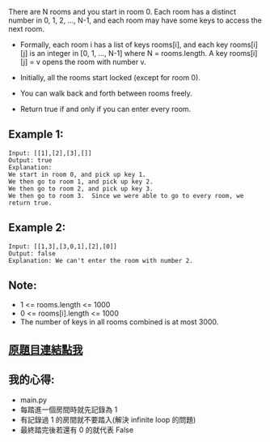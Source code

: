 There are N rooms and you start in room 0.  Each room has a distinct number in 0, 1, 2, ..., N-1, and each room may have some keys to access the next room. 

* Formally, each room i has a list of keys rooms[i], and each key rooms[i][j] is an integer in [0, 1, ..., N-1] where N = rooms.length.  A key rooms[i][j] = v opens the room with number v.

* Initially, all the rooms start locked (except for room 0). 

* You can walk back and forth between rooms freely.

* Return true if and only if you can enter every room.

## Example 1:

	Input: [[1],[2],[3],[]]
	Output: true
	Explanation:  
	We start in room 0, and pick up key 1.
	We then go to room 1, and pick up key 2.
	We then go to room 2, and pick up key 3.
	We then go to room 3.  Since we were able to go to every room, we return true.
	
## Example 2:

	Input: [[1,3],[3,0,1],[2],[0]]
	Output: false
	Explanation: We can't enter the room with number 2.
	
## Note:

* 1 <= rooms.length <= 1000
* 0 <= rooms[i].length <= 1000
* The number of keys in all rooms combined is at most 3000.

## [原題目連結點我](https://leetcode.com/problems/keys-and-rooms/)
	
## 我的心得:
* main.py
* 每踏進一個房間時就先記錄為 1
* 有記錄過 1 的房間就不要踏入(解決 infinite loop 的問題)
* 最終踏完後若還有 0 的就代表 False